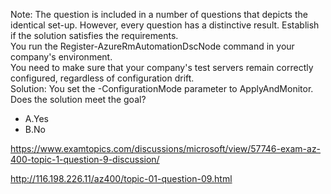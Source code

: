 Note: The question is included in a number of questions that depicts the identical set-up. However, every question has a distinctive result. Establish if the solution satisfies the requirements.<br/>You run the Register-AzureRmAutomationDscNode command in your company's environment.<br/>You need to make sure that your company's test servers remain correctly configured, regardless of configuration drift.<br/>Solution: You set the -ConfigurationMode parameter to ApplyAndMonitor.<br/>Does the solution meet the goal?<br/><ul><li class="multi-choice-item"><span class="multi-choice-letter" data-choice-letter="A">A.</span>Yes</li><li class="multi-choice-item correct-hidden"><span class="multi-choice-letter" data-choice-letter="B">B.</span>No</li></ul><p><a href="https://www.examtopics.com/discussions/microsoft/view/57746-exam-az-400-topic-1-question-9-discussion/">https://www.examtopics.com/discussions/microsoft/view/57746-exam-az-400-topic-1-question-9-discussion/</a></p><p><a href="http://116.198.226.11/az400/topic-01-question-09.html">http://116.198.226.11/az400/topic-01-question-09.html</a></p><script src="https://giscus.app/client.js"                    data-repo="azsamples/az204"                    data-repo-id="R_kgDOMRXzDQ"                    data-category="General"                    data-category-id="DIC_kwDOMRXzDc4Cgi27"                    data-mapping="pathname"                    data-strict="0"                    data-reactions-enabled="0"                    data-emit-metadata="0"                    data-input-position="bottom"                    data-theme="preferred_color_scheme"                    data-lang="en"                    crossorigin="anonymous"                    async>                    </script>